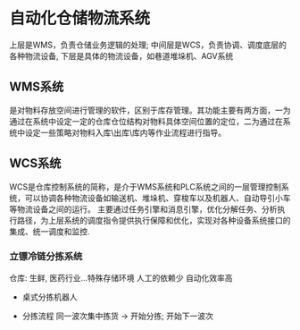 # 自动化仓储物流系统
上层是WMS，负责仓储业务逻辑的处理;
中间层是WCS，负责协调、调度底层的各种物流设备,
下层是具体的物流设备，如巷道堆垛机、AGV系统
## WMS系统
是对物料存放空间进行管理的软件，区别于库存管理。其功能主要有两方面，一为通过在系统中设定一定的仓库仓位结构对物料具体空间位置的定位，二为通过在系统中设定一些策略对物料入库\出库\库内等作业流程进行指导。
## WCS系统
WCS是仓库控制系统的简称，是介于WMS系统和PLC系统之间的一层管理控制系统，可以协调各种物流设备如输送机、堆垛机、穿梭车以及机器人、自动导引小车等物流设备之间的运行。
主要通过任务引擎和消息引擎，优化分解任务、分析执行路径，为上层系统的调度指令提供执行保障和优化，实现对各种设备系统接口的集成、统一调度和监控.

### 立镖冷链分拣系统
仓库: 生鲜, 医药行业...特殊存储环境
人工的依赖少
自动化效率高

- 桌式分拣机器人

- 分拣流程
  同一波次集中拣货 -> 开始分拣; 开始下一波次

